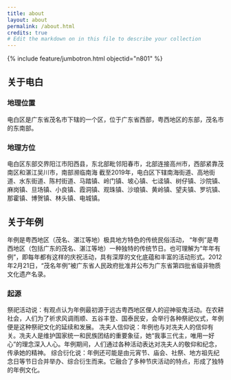 ```yaml
---
title: about
layout: about
permalink: /about.html
credits: true
# Edit the markdown on in this file to describe your collection
---
```


{% include feature/jumbotron.html objectid="n801" %}

## 关于电白
### 地理位置
电白区是广东省茂名市下辖的一个区，位于广东省西部，粤西地区的东部，茂名市的东南部。
### 地理方位
电白区东部交界阳江市阳西县，东北部毗邻阳春市，北部连接高州市，西部紧靠茂南区和湛江吴川市，南部濒临南海
截至2019年，电白区下辖南海街道、高地街道、水东街道、陈村街道、马踏镇、岭门镇、坡心镇、七迳镇、树仔镇、沙院镇、麻岗镇、旦场镇、小良镇、霞洞镇、观珠镇、沙琅镇、黄岭镇、望夫镇、罗坑镇、那霍镇、博贺镇、林头镇、电城镇。

## 关于年例
年例是粤西地区（茂名、湛江等地）极具地方特色的传统民俗活动，
“年例”是粤西地区（包括广东的茂名、湛江等地）一种独特的传统节日。也可理解为“年年有例”，即每年都有这样的庆祝活动，具有深厚的文化底蕴和丰富的活动形式。2012年2月21日，“茂名年例”被广东省人民政府批准并公布为广东省第四批省级非物质文化遗产名录。

### 起源
祭祀活动说：有观点认为年例最初源于远古粤西地区俚人的迎神驱鬼活动。在农耕社会，人们为了祈求风调雨顺、五谷丰登、国泰民安，会举行各种祭祀仪式，年例便是这种祭祀文化的延续和发展。
冼夫人信仰说：年例也与对冼夫人的信仰有关。冼夫人是维护国家统一和民族团结的重要象征，她“我事三代主，唯用一好心”的理念深入人心。年例期间，人们通过各种活动表达对冼夫人的敬仰和纪念，传承她的精神。
综合衍化说：年例还可能是由元宵节、庙会、社祭、地方祖先纪念日等节日合并举办、综合衍生而来。它融合了多种节庆活动的特点，形成了独特的年例文化。
